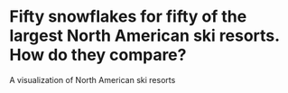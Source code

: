 # Fifty snowflakes for fifty of the largest North American ski resorts. How do they compare?
A visualization of North American ski resorts
